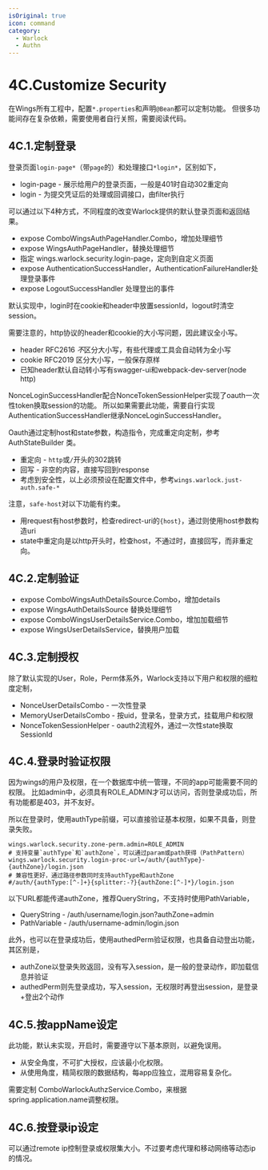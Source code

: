 ```yaml
---
isOriginal: true
icon: command
category:
  - Warlock
  - Authn
---
```


# 4C.Customize Security

在Wings所有工程中，配置`*.properties`和声明`@Bean`都可以定制功能。
但很多功能间存在复杂依赖，需要使用者自行关照，需要阅读代码。

## 4C.1.定制登录

登录页面`login-page*`（带`page`的）和处理接口`*login*`，区别如下，

* login-page - 展示给用户的登录页面，一般是401时自动302重定向
* login - 为提交凭证后的处理或回调接口，由filter执行

可以通过以下4种方式，不同程度的改变Warlock提供的默认登录页面和返回结果。

* expose ComboWingsAuthPageHandler.Combo，增加处理细节
* expose WingsAuthPageHandler，替换处理细节
* 指定 wings.warlock.security.login-page，定向到自定义页面
* expose AuthenticationSuccessHandler，AuthenticationFailureHandler处理登录事件
* expose LogoutSuccessHandler 处理登出的事件

默认实现中，login时在cookie和header中放置sessionId，logout时清空session。

需要注意的，http协议的header和cookie的大小写问题，因此建议全小写。

* header RFC2616 *不*区分大小写，有些代理或工具会自动转为全小写
* cookie RFC2019 区分大小写，一般保存原样
* 已知header默认自动转小写有swagger-ui和webpack-dev-server(node http)

NonceLoginSuccessHandler配合NonceTokenSessionHelper实现了oauth一次性token换取session的功能。
所以如果需要此功能，需要自行实现AuthenticationSuccessHandler继承NonceLoginSuccessHandler。

Oauth通过定制host和state参数，构造指令，完成重定向定制，参考 AuthStateBuilder 类。

* 重定向 - `http`或`/`开头的302跳转
* 回写 - 非空的内容，直接写回到response
* 考虑到安全性，以上必须预设在配置文件中，参考`wings.warlock.just-auth.safe-*`

注意，`safe-host`对以下功能有约束。

* 用request有host参数时，检查redirect-uri的`{host}`，通过则使用host参数构造uri
* state中重定向是以http开头时，检查host，不通过时，直接回写，而非重定向。

## 4C.2.定制验证

* expose ComboWingsAuthDetailsSource.Combo，增加details
* expose WingsAuthDetailsSource 替换处理细节
* expose ComboWingsUserDetailsService.Combo，增加加载细节
* expose WingsUserDetailsService，替换用户加载

## 4C.3.定制授权

除了默认实现的User，Role，Perm体系外，Warlock支持以下用户和权限的细粒度定制，

* NonceUserDetailsCombo - 一次性登录
* MemoryUserDetailsCombo - 按uid，登录名，登录方式，挂载用户和权限
* NonceTokenSessionHelper - oauth2流程外，通过一次性state换取SessionId

## 4C.4.登录时验证权限

因为wings的用户及权限，在一个数据库中统一管理，不同的app可能需要不同的权限。
比如admin中，必须具有ROLE_ADMIN才可以访问，否则登录成功后，所有功能都是403，并不友好。

所以在登录时，使用authType前缀，可以直接验证基本权限，如果不具备，则登录失败。

```properties
wings.warlock.security.zone-perm.admin=ROLE_ADMIN
# 支持变量`authType`和`authZone`，可以通过param或path获得（PathPattern）
wings.warlock.security.login-proc-url=/auth/{authType}-{authZone}/login.json
# 兼容性更好，通过路径参数同时支持authType和authZone
#/auth/{authType:[^-]+}{splitter:-?}{authZone:[^-]*}/login.json
```

以下URL都能传递authZone，推荐QueryString，不支持时使用PathVariable，

* QueryString - /auth/username/login.json?authZone=admin
* PathVariable - /auth/username-admin/login.json

此外，也可以在登录成功后，使用authedPerm验证权限，也具备自动登出功能，其区别是，

* authZone以登录失败返回，没有写入session，是一般的登录动作，即加载信息并验证
* authedPerm则先登录成功，写入session，无权限时再登出session，是登录+登出2个动作

## 4C.5.按appName设定

此功能，默认未实现，开启时，需要遵守以下基本原则，以避免误用。

* 从安全角度，不可扩大授权，应该最小化权限。
* 从使用角度，精简权限的数据结构，每app应独立，混用容易复杂化。

需要定制 ComboWarlockAuthzService.Combo，来根据spring.application.name调整权限。

## 4C.6.按登录ip设定

可以通过remote ip控制登录或权限集大小。不过要考虑代理和移动网络等动态ip的情况。
